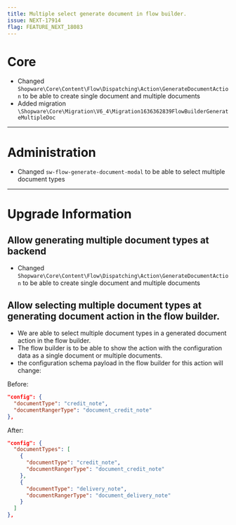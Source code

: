 ```yaml
---
title: Multiple select generate document in flow builder.
issue: NEXT-17914
flag: FEATURE_NEXT_18083
---
```

# Core
* Changed `Shopware\Core\Content\Flow\Dispatching\Action\GenerateDocumentAction` to be able to create single document and multiple documents
* Added migration `\Shopware\Core\Migration\V6_4\Migration1636362839FlowBuilderGenerateMultipleDoc`
___
# Administration
* Changed `sw-flow-generate-document-modal` to be able to select multiple document types
___
# Upgrade Information

## Allow generating multiple document types at backend
* Changed `Shopware\Core\Content\Flow\Dispatching\Action\GenerateDocumentAction` to be able to create single document and multiple documents

## Allow selecting multiple document types at generating document action in the flow builder.
* We are able to select multiple document types in a generated document action in the flow builder.
* The flow builder is to be able to show the action with the configuration data as a single document or multiple documents.
* the configuration schema payload in the flow builder for this action will change:

Before:
```json
"config": {
  "documentType": "credit_note",
  "documentRangerType": "document_credit_note"
},
```

After:
```json
"config": {
  "documentTypes": [
    {
      "documentType": "credit_note",
      "documentRangerType": "document_credit_note"
    },
    {
      "documentType": "delivery_note",
      "documentRangerType": "document_delivery_note"
    }
  ]
},
```
